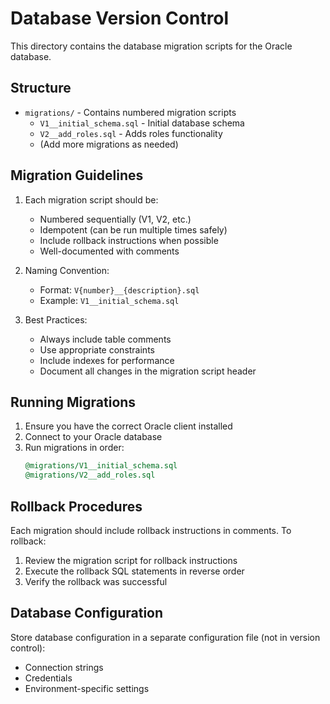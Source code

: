 # Database Version Control

This directory contains the database migration scripts for the Oracle database.

## Structure

- `migrations/` - Contains numbered migration scripts
  - `V1__initial_schema.sql` - Initial database schema
  - `V2__add_roles.sql` - Adds roles functionality
  - (Add more migrations as needed)

## Migration Guidelines

1. Each migration script should be:
   - Numbered sequentially (V1, V2, etc.)
   - Idempotent (can be run multiple times safely)
   - Include rollback instructions when possible
   - Well-documented with comments

2. Naming Convention:
   - Format: `V{number}__{description}.sql`
   - Example: `V1__initial_schema.sql`

3. Best Practices:
   - Always include table comments
   - Use appropriate constraints
   - Include indexes for performance
   - Document all changes in the migration script header

## Running Migrations

1. Ensure you have the correct Oracle client installed
2. Connect to your Oracle database
3. Run migrations in order:
   ```sql
   @migrations/V1__initial_schema.sql
   @migrations/V2__add_roles.sql
   ```

## Rollback Procedures

Each migration should include rollback instructions in comments. To rollback:

1. Review the migration script for rollback instructions
2. Execute the rollback SQL statements in reverse order
3. Verify the rollback was successful

## Database Configuration

Store database configuration in a separate configuration file (not in version control):
- Connection strings
- Credentials
- Environment-specific settings 